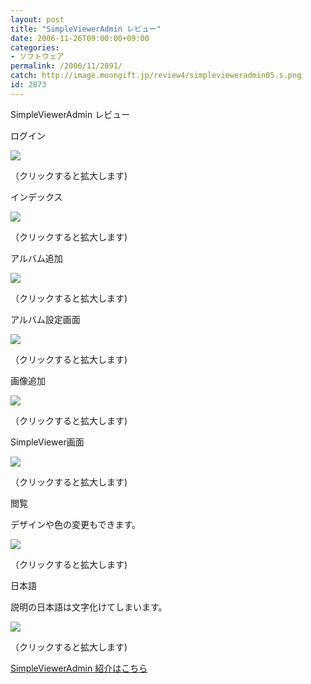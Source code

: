 ```yaml
---
layout: post
title: "SimpleViewerAdmin レビュー"
date: 2006-11-26T09:00:00+09:00
categories:
- ソフトウェア
permalink: /2006/11/2891/
catch: http://image.moongift.jp/review4/simplevieweradmin05.s.png
id: 2873
---
```

SimpleViewerAdmin レビュー  
<!--more-->

ログイン

  

[![](http://image.moongift.jp/review4/simplevieweradmin01.s.png)](http://image.moongift.jp/review4/simplevieweradmin01.png)  
  
（クリックすると拡大します)

  

インデックス

  

[![](http://image.moongift.jp/review4/simplevieweradmin02.s.png)](http://image.moongift.jp/review4/simplevieweradmin02.png)  
  
（クリックすると拡大します)

  

アルバム追加

  

[![](http://image.moongift.jp/review4/simplevieweradmin03.s.png)](http://image.moongift.jp/review4/simplevieweradmin03.png)  
  
（クリックすると拡大します)

  

アルバム設定画面

  

[![](http://image.moongift.jp/review4/simplevieweradmin04.s.png)](http://image.moongift.jp/review4/simplevieweradmin04.png)  
  
（クリックすると拡大します)

  

画像追加

  

[![](http://image.moongift.jp/review4/simplevieweradmin05.s.png)](http://image.moongift.jp/review4/simplevieweradmin05.png)  
  
（クリックすると拡大します)

  

SimpleViewer画面

  

[![](http://image.moongift.jp/review4/simplevieweradmin06.s.png)](http://image.moongift.jp/review4/simplevieweradmin06.png)  
  
（クリックすると拡大します)

  

閲覧

  

デザインや色の変更もできます。

  

[![](http://image.moongift.jp/review4/simplevieweradmin07.s.png)](http://image.moongift.jp/review4/simplevieweradmin07.png)  
  
（クリックすると拡大します)

  

日本語

  

説明の日本語は文字化けてしまいます。

  

[![](http://image.moongift.jp/review4/simplevieweradmin12.s.png)](http://image.moongift.jp/review4/simplevieweradmin12.png)  
  
（クリックすると拡大します)

  

[SimpleViewerAdmin 紹介はこちら](http://oss.moongift.jp/intro/i-2890.html)

